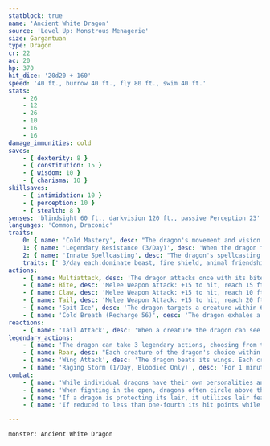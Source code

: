 ```yaml
---
statblock: true
name: 'Ancient White Dragon'
source: 'Level Up: Monstrous Menagerie'
size: Gargantuan
type: Dragon
cr: 22
ac: 20
hp: 370
hit_dice: '20d20 + 160'
speed: '40 ft., burrow 40 ft., fly 80 ft., swim 40 ft.'
stats:
    - 26
    - 12
    - 26
    - 10
    - 16
    - 16
damage_immunities: cold
saves:
    - { dexterity: 8 }
    - { constitution: 15 }
    - { wisdom: 10 }
    - { charisma: 10 }
skillsaves:
    - { intimidation: 10 }
    - { perception: 10 }
    - { stealth: 8 }
senses: 'blindsight 60 ft., darkvision 120 ft., passive Perception 23'
languages: 'Common, Draconic'
traits:
    0: { name: 'Cold Mastery', desc: "The dragon's movement and vision is not hindered by cold, icy surfaces, snow, wind, or storms. Additionally, the dragon can choose to burrow through snow and ice without leaving a trace." }
    1: { name: 'Legendary Resistance (3/Day)', desc: 'When the dragon fails a saving throw, it can choose to succeed instead. When it does, it sheds some of its scales, which turn to ice. If it has no more uses of this ability, its Armor Class is reduced to 18 until it finishes a long rest.' }
    2: { name: 'Innate Spellcasting', desc: "The dragon's spellcasting ability is Charisma (save DC 18). It can innately cast the following spells, requiring no material components." }
    traits: [' 3/day each:dominate beast, fire shield, animal friendship, sleet storm', ' 1/day each:control weather, wall of ice']
actions:
    - { name: Multiattack, desc: 'The dragon attacks once with its bite and twice with its claws. In place of its bite attack, it can Spit Ice.' }
    - { name: Bite, desc: 'Melee Weapon Attack: +15 to hit, reach 15 ft., one target. Hit: 30 (4d10 + 8) piercing damage plus 9 (2d8) cold damage.' }
    - { name: Claw, desc: 'Melee Weapon Attack: +15 to hit, reach 10 ft., one target. Hit: 21 (3d8 + 8) slashing damage.' }
    - { name: Tail, desc: 'Melee Weapon Attack: +15 to hit, reach 20 ft., one target. Hit: 21 (3d8 + 8) bludgeoning damage, and the dragon pushes the target 10 feet away.' }
    - { name: 'Spit Ice', desc: 'The dragon targets a creature within 60 feet, forcing it to make a DC 23 Dexterity saving throw. On a failure, the target takes 22 (4d10) cold damage, and its speed is reduced to 0 until the end of its next turn. On a success, it takes half damage.' }
    - { name: 'Cold Breath (Recharge 56)', desc: 'The dragon exhales a 90-foot cone of frost. Each creature in the area makes a DC 23 Constitution saving throw. On a failure, it takes 66 (19d6) cold damage, and its speed is reduced to 0 until the end of its next turn. On a success, it takes half damage.' }
reactions:
    - { name: 'Tail Attack', desc: 'When a creature the dragon can see within 10 feet hits the dragon with a melee attack, the dragon makes a tail attack against it.' }
legendary_actions:
    - { name: 'The dragon can take 3 legendary actions, choosing from the options below', desc: "Only one legendary action can be used at a time and only at the end of another creature's turn. It regains spent legendary actions at the start of its turn." }
    - { name: Roar, desc: "Each creature of the dragon's choice within 120 feet that can hear it makes a DC 18 Charisma saving throw. On a failure, it is frightened for 1 minute. A creature repeats the saving throw at the end of its turn, ending the effect on itself on a success. When it succeeds on a saving throw or the effect ends for it, it is immune to Roar for 24 hours." }
    - { name: 'Wing Attack', desc: 'The dragon beats its wings. Each creature within 15 feet makes a DC 23 Dexterity saving throw. On a failure, it is pushed 10 feet away and knocked prone. The dragon can then fly up to half its fly speed.' }
    - { name: 'Raging Storm (1/Day, Bloodied Only)', desc: 'For 1 minute, gusts of sleet emanate from the dragon in a 40-foot-radius sphere, spreading around corners. The area is lightly obscured, the ground is difficult terrain, and nonmagical flames are extinguished. The first time a creature other than the dragon moves on its turn while in the area, it must succeed on a DC 18 Dexterity saving throw or take 11 (2d10) cold damage and fall prone (or fall if it is flying).' }
combat:
    - { name: 'While individual dragons have their own personalities and tactics, most rely heavily on their breath weapons', desc: 'They use them whenever they can, preferably from maximum distance and while flying above their enemies.' }
    - { name: 'When fighting in the open, dragons often circle above their enemies as they wait for their breath weapons to recharge', desc: "They only close to melee if their enemies deal significant damage with ranged attacks, or if they can savage an enemy cut off from its allies. Once bloodied, dragons become more aggressive, attacking with bite and claws when their breath weapons aren't available." }
    - { name: 'If a dragon is protecting its lair, it utilizes lair features, traps, allies, and architecture such as escape tunnels to keep up a hit-and-run fight, reappearing only when it has a fully-recharged breath weapon', desc: 'If the dragon is forced into melee combat, it uses its bite and claws against a single foe. If it has legendary actions like Roar and Wing Attack, it uses them to disperse its other enemies.' }
    - { name: 'If reduced to less than one-fourth its hit points while fighting in the open, a dragon flies away', desc: 'However, it fights to the death to defend its lair, unless it can regain the upper hand through tricks or bargains.' }

---
```

```statblock
monster: Ancient White Dragon
```
